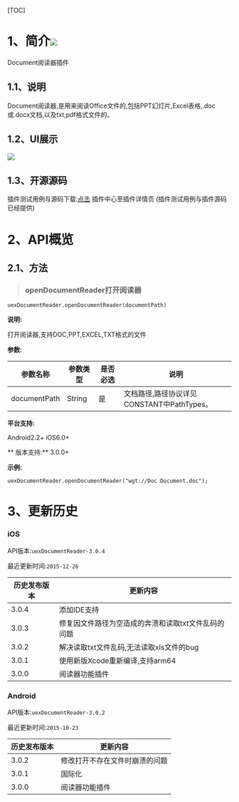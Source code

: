 [TOC]

# 1、简介[![](http://appcan-download.oss-cn-beijing.aliyuncs.com/%E5%85%AC%E6%B5%8B%2Fgf.png)]() 
Document阅读器插件

## 1.1、说明
Document阅读器,是用来阅读Office文件的,包括PPT幻灯片,Excel表格,.doc或.docx文档,以及txt,pdf格式文件的。

## 1.2、UI展示

 ![](http://newdocx.appcan.cn/docximg/144935q2015t7a4a.jpg)  

## 1.3、开源源码
插件测试用例与源码下载:[点击](http://plugin.appcan.cn/details.html?id=168_index) 插件中心至插件详情页 (插件测试用例与插件源码已经提供)

# 2、API概览

## 2.1、方法

> ### openDocumentReader打开阅读器

`uexDocumentReader.openDocumentReader(documentPath)`

**说明:**

打开阅读器,支持DOC,PPT,EXCEL,TXT格式的文件

**参数:**

 
|  参数名称 | 参数类型  | 是否必选  |  说明 |
| ----- | ----- | ----- | ----- |
| documentPath | String | 是 | 文档路径,路径协议详见CONSTANT中PathTypes。 |

**平台支持:**

Android2.2+
iOS6.0+

** 版本支持:**
3.0.0+

**示例:**

```
uexDocumentReader.openDocumentReader("wgt://Doc Document.doc");
```

# 3、更新历史

### iOS

API版本:`uexDocumentReader-3.0.4`

最近更新时间:`2015-12-26`

| 历史发布版本 | 更新内容 |
| ----- | ----- |
| 3.0.4 | 添加IDE支持 |
| 3.0.3 | 修复因文件路径为空造成的奔溃和读取txt文件乱码的问题 |
| 3.0.2 | 解决读取txt文件乱码,无法读取xls文件的bug |
| 3.0.1 | 使用新版Xcode重新编译,支持arm64 |
| 3.0.0 | 阅读器功能插件 |

### Android

API版本:`uexDocumentReader-3.0.2`

最近更新时间:`2015-10-23`

| 历史发布版本 | 更新内容 |
| ----- | ----- |
| 3.0.2 | 修改打开不存在文件时崩溃的问题 |
| 3.0.1 | 国际化 |
| 3.0.0 | 阅读器功能插件 |
